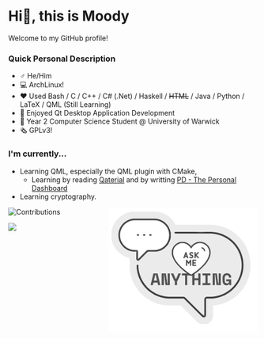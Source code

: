 # Hi👋, this is Moody

Welcome to my GitHub profile!

### Quick Personal Description

- ♂️ He/Him
- 💻 ArchLinux!
- ❤️ Used Bash / C / C++ / C# (.Net) / Haskell / ~~HTML~~ / Java / Python / LaTeX / QML (Still Learning)
- 🍏 Enjoyed Qt Desktop Application Development
- 🏫 Year 2 Computer Science Student @ University of Warwick
- 🗞️ GPLv3!

### I'm currently...

- Learning QML, especially the QML plugin with CMake, 
  - Learning by reading [Qaterial](https://github.com/OlivierLDff/Qaterial) and by writting [PD - The Personal Dashboard](https://github.com/moodyhunter/PD)
- Learning cryptography.

![Contributions](https://github-readme-stats.vercel.app/api?username=moodyhunter&theme=tokyonight&show_icons=true)
<a href="https://github.com/moodyhunter/moodyhunter/issues/new?title=Hi%20Moody,%20I ..."><img width="300" align="right" style="float: right; margin: 0 0 10px 0;" src="ask_me2.png"/></a>

<img width="500" src="https://wakatime.com/share/@moodyhunter/ff746c96-f02b-4850-81b2-b565a90dca30.svg"/>
